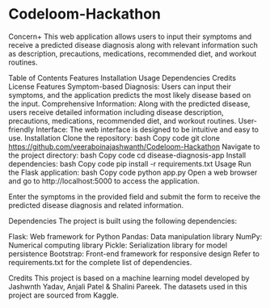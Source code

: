 # Codeloom-Hackathon
Concern+
This web application allows users to input their symptoms and receive a predicted disease diagnosis along with relevant information such as description, precautions, medications, recommended diet, and workout routines.

Table of Contents
Features
Installation
Usage
Dependencies
Credits
License
Features
Symptom-based Diagnosis: Users can input their symptoms, and the application predicts the most likely disease based on the input.
Comprehensive Information: Along with the predicted disease, users receive detailed information including disease description, precautions, medications, recommended diet, and workout routines.
User-friendly Interface: The web interface is designed to be intuitive and easy to use.
Installation
Clone the repository:
bash
Copy code
git clone https://github.com/veeraboinajashwanth/Codeloom-Hackathon
Navigate to the project directory:
bash
Copy code
cd disease-diagnosis-app
Install dependencies:
bash
Copy code
pip install -r requirements.txt
Usage
Run the Flask application:
bash
Copy code
python app.py
Open a web browser and go to http://localhost:5000 to access the application.

Enter the symptoms in the provided field and submit the form to receive the predicted disease diagnosis and related information.

Dependencies
The project is built using the following dependencies:

Flask: Web framework for Python
Pandas: Data manipulation library
NumPy: Numerical computing library
Pickle: Serialization library for model persistence
Bootstrap: Front-end framework for responsive design
Refer to requirements.txt for the complete list of dependencies.

Credits
This project is based on a machine learning model developed by Jashwnth Yadav, Anjali Patel & Shalini Pareek.
The datasets used in this project are sourced from Kaggle.
